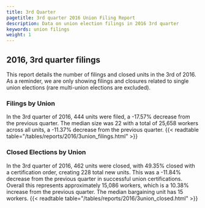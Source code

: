 ```yaml
---
title: 3rd Quarter 
pagetitle: 3rd quarter 2016 Union Filing Report
description: Data on union election filings in 2016 3rd quarter 
keywords: union filings
weight: 1
---
```


## 2016, 3rd quarter filings

This report details the number of filings and closed units in the 3rd of 2016. As a reminder, we are only showing filings and closures related to single union elections (rare multi-union elections are excluded).

### Filings by Union
In the 3rd quarter of 2016, 444 units were filed, a -17.57% decrease from the previous quarter. The median size was 22 with a total of 25,658 workers across all units, a -11.37% decrease from the previous quarter.
{{< readtable table="/tables/reports/2016/3union_filings.html" >}}

### Closed Elections by Union
In the 3rd quarter of 2016, 462 units were closed, with 49.35% closed with a certification order, creating 228 total new units. This was a -11.84% decrease from the previous quarter in successful union certifications. Overall this represents approximately 15,086 workers, which is a 10.38% increase from the previous quarter. The median bargaining unit has 15 workers.
{{< readtable table="/tables/reports/2016/3union_closed.html" >}}
